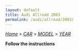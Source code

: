 ```yaml
---
layout: default
title: Audi Allroad 2003
permalink: /audi/allroad/2003/
---
```

[*Home*](/) > [*CAR*](/car/) > [*MODEL*](/car/model/) > [*YEAR*](/car/model/year/)

**Follow the instructions**
